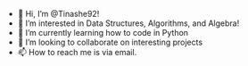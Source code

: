 - 👋 Hi, I’m @Tinashe92!
- 👀 I’m interested in Data Structures, Algorithms, and Algebra!
- 🌱 I’m currently learning how to code in Python
- 💞️ I’m looking to collaborate on interesting projects
- 📫 How to reach me is via email.

<!---
Tinashe92/Tinashe92 is a ✨ special ✨ repository because its `README.md` (this file) appears on your GitHub profile.
You can click the Preview link to take a look at your changes.
--->
